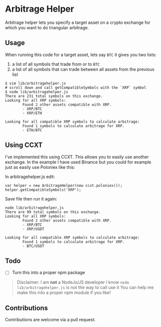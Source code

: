 # Arbitrage Helper

Arbitrage helper lets you specify a target asset on a crypto exchange for which you want to do triangular arbitrage.

## Usage

When running this code for a target asset, lets say `BTC` it gives you two lists:
1. a list of all symbols that trade from or to `BTC`
2. a list of all symbols that can trade between all assets from the previous list

```
$ vim lib/arbitragehelper.js
# scroll down and call getCompatibleSymbols with the `XRP` symbol
$ node lib/arbitragehelper.js
There are 231 total symbols on this exchange.
Looking for all XRP symbols:
        Found 2 other assets compatible with XRP.
        - XRP/BTC
        - XRP/ETH

Looking for all compatible XRP symbols to calculate arbitrage:
        Found 1 symbols to calculate arbitrage for XRP.
        - ETH/BTC
```

## Using CCXT

I've implemented this using CCXT. This allows you to easily use another exchange. In the example I have used Binance but you could for example just as easily use Poloniex like this:

In arbitragehelper.js edit:
```
var helper = new ArbitrageHelper(new ccxt.poloniex());
helper.getCompatibleSymbols('XRP');
```
Save file then run it again:

```
node lib/arbitragehelper.js
There are 99 total symbols on this exchange.
Looking for all XRP symbols:
        Found 2 other assets compatible with XRP.
        - XRP/BTC
        - XRP/USDT

Looking for all compatible XRP symbols to calculate arbitrage:
        Found 1 symbols to calculate arbitrage for XRP.
        - BTC/USDT
```

## Todo

- [ ] Turn this into a proper npm package

> Disclaimer: I am **not** a NodeJs/JS developer
> I know `node lib/arbitragehelper.js` is not the way to call use it
> You can help me make this into a proper npm module if you like!

## Contributions

Contributions are welcome via a pull request.